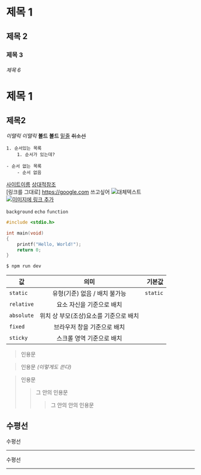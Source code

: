 # 제목 1

## 제목 2

### 제목 3

###### 제목 6

# 제목 1

## 제목2

_이탤릭_ _이탤릭_
**볼드** **볼드**
<u>밑줄</u>
~~취소선~~

```박스
1. 순서있는 목록
    1. 순서가 있는데?

- 순서 없는 목록
    - 순서 없음
```

[사이트이름](https://google.com "구글링크")
[상대적참조](../_pages/about.md "이런것도됨")
<br>[링크를 그대로] <https://google.com> 쓰고싶어
![대체텍스트](이미지주소 "설명")
<br>[![이미지에 링크 추가](/favicon.png)](https://google.com)

`background` `echo` `function`

```c
#include <stdio.h>

int main(void)
{
    printf("Hello, World!");
    return 0;
}
```

```bash
$ npm run dev
```

| 값         |                  의미                  |   기본값 |
| ---------- | :------------------------------------: | -------: |
| `static`   |     유형(기준) 없음 / 배치 불가능      | `static` |
| `relative` |       요소 자신을 기준으로 배치        |          |
| `absolute` | 위치 상 부모(조상)요소를 기준으로 배치 |          |
| `fixed`    |      브라우저 창을 기준으로 배치       |          |
| `sticky`   |       스크롤 영역 기준으로 배치        |          |

<blockquote>인용문</blockquote>

> 인용문
> _(이렇게도 쓴다)_

> 인용문
>
> > 그 안의 인용문
> >
> > > 그 안의 안의 인용문

## 수평선

수평선

---

수평선

---

<!-- 주석 -->

[//]: # "안녕하세요."
